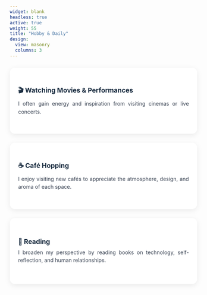 ```yaml
---
widget: blank
headless: true
active: true
weight: 55
title: "Hobby & Daily"
design:
  view: masonry
  columns: 3
---
```



<div class="kjh-hobby-grid">
  <div class="kjh-hobby-card">
    <div class="kjh-hobby-card__inner">
      <h3>🎬 Watching Movies & Performances</h3>
      <p>I often gain energy and inspiration from visiting cinemas or live concerts.</p>
    </div>
  </div>
  <div class="kjh-hobby-card">
    <div class="kjh-hobby-card__inner">
      <h3>☕ Café Hopping</h3>
      <p>I enjoy visiting new cafés to appreciate the atmosphere, design, and aroma of each space.</p>
    </div>
  </div>
  <div class="kjh-hobby-card">
    <div class="kjh-hobby-card__inner">
      <h3>📖 Reading</h3>
      <p>I broaden my perspective by reading books on technology, self-reflection, and human relationships.</p>
    </div>
  </div>
</div>

<style>
.kjh-hobby-grid { display:grid; grid-template-columns: repeat(auto-fit, minmax(300px, 1fr)); gap:1.5rem; margin-top:1.5rem; }
.kjh-hobby-card { 
  background:#fff; border-radius:14px; box-shadow:0 4px 16px rgba(0,0,0,.08);
  padding:1.2rem 1.4rem; transition:transform .25s ease, box-shadow .25s ease;
  display:grid; align-content:center; min-height:140px;
}
.kjh-hobby-card__inner { width:100%; }
.kjh-hobby-card:hover { transform:translateY(-6px); box-shadow:0 10px 28px rgba(0,0,0,.12); }
.kjh-hobby-card h3 { font-size:1.1rem; margin:0 0 .5rem; color:#172a3e; }
.kjh-hobby-card p { margin:0; color:#374151; text-align:justify; text-justify: inter-word;line-height:1.55; }
.dark .kjh-hobby-card { background:#0D1B2A; color:#fff; box-shadow:0 4px 12px rgba(255,255,255,.08); }
.dark .kjh-hobby-card h3,
.dark .kjh-hobby-card p {
  color: #ffffff !important;
}
</style>